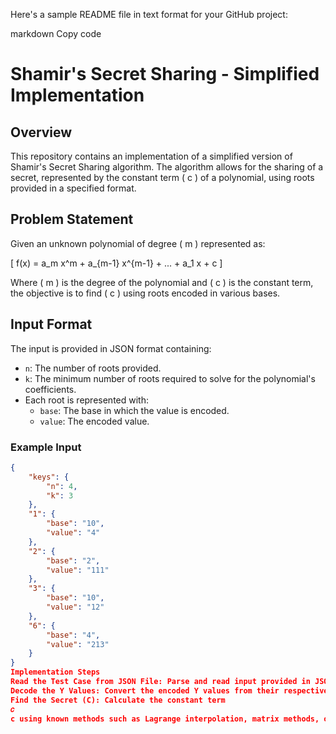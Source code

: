 Here's a sample README file in text format for your GitHub project:

markdown
Copy code
# Shamir's Secret Sharing - Simplified Implementation

## Overview

This repository contains an implementation of a simplified version of Shamir's Secret Sharing algorithm. The algorithm allows for the sharing of a secret, represented by the constant term \( c \) of a polynomial, using roots provided in a specified format.

## Problem Statement

Given an unknown polynomial of degree \( m \) represented as:

\[ f(x) = a_m x^m + a_{m-1} x^{m-1} + ... + a_1 x + c \]

Where \( m \) is the degree of the polynomial and \( c \) is the constant term, the objective is to find \( c \) using roots encoded in various bases.

## Input Format

The input is provided in JSON format containing:
- `n`: The number of roots provided.
- `k`: The minimum number of roots required to solve for the polynomial's coefficients.
- Each root is represented with:
  - `base`: The base in which the value is encoded.
  - `value`: The encoded value.

### Example Input

```json
{
    "keys": {
        "n": 4,
        "k": 3
    },
    "1": {
        "base": "10",
        "value": "4"
    },
    "2": {
        "base": "2",
        "value": "111"
    },
    "3": {
        "base": "10",
        "value": "12"
    },
    "6": {
        "base": "4",
        "value": "213"
    }
}
Implementation Steps
Read the Test Case from JSON File: Parse and read input provided in JSON format.
Decode the Y Values: Convert the encoded Y values from their respective bases to integers.
Find the Secret (C): Calculate the constant term 
𝑐
c using known methods such as Lagrange interpolation, matrix methods, or Gaussian elimination.
